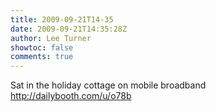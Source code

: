 ```yaml
---
title: 2009-09-21T14-35
date: 2009-09-21T14:35:28Z
author: Lee Turner
showtoc: false
comments: true
---
```


Sat in the holiday cottage on mobile broadband http://dailybooth.com/u/o78b

